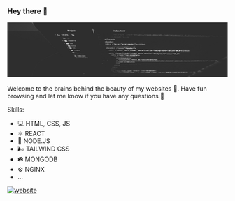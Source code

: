 ### Hey there 👋

![](https://github.com/danielhabila/danielhabila/blob/main/bgbanner.png)

Welcome to the brains behind the beauty of my websites 🧠. Have fun browsing and let me know if you have any questions 🤪


Skills: 
* 💻   HTML, CSS, JS 
* ⚛️   REACT
* 🧩   NODE.JS
* 🌬️  TAILWIND CSS
* ☘️   MONGODB
* ⚙️   NGINX
* ...



[<img src='https://cdn.jsdelivr.net/npm/simple-icons@3.0.1/icons/icloud.svg' alt='website' height='40'>](https://dhabila.com)  

